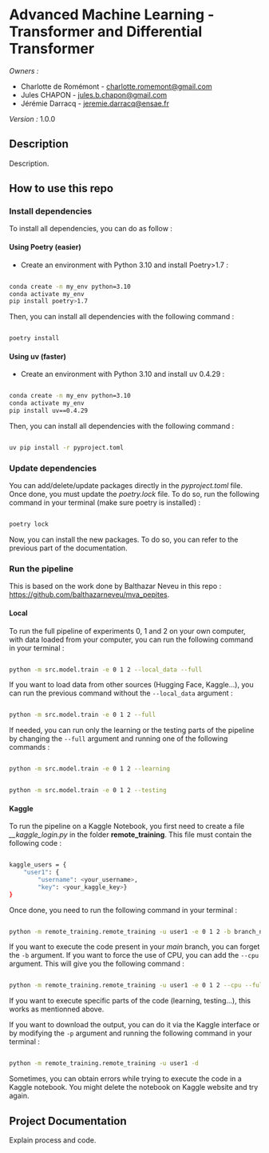 # Advanced Machine Learning - Transformer and Differential Transformer

*Owners :* 
- Charlotte de Romémont - charlotte.romemont@gmail.com
- Jules CHAPON - jules.b.chapon@gmail.com
- Jérémie Darracq - jeremie.darracq@ensae.fr

*Version :* 1.0.0

## Description

Description.

## How to use this repo

### Install dependencies

To install all dependencies, you can do as follow :

#### Using Poetry (easier)

- Create an environment with Python 3.10 and install Poetry>1.7 :

```bash

conda create -n my_env python=3.10
conda activate my_env
pip install poetry>1.7

```

Then, you can install all dependencies with the following command :

```bash

poetry install

```

#### Using uv (faster)

- Create an environment with Python 3.10 and install uv 0.4.29 :

```bash

conda create -n my_env python=3.10
conda activate my_env
pip install uv==0.4.29

```

Then, you can install all dependencies with the following command :

```bash

uv pip install -r pyproject.toml

```

### Update dependencies

You can add/delete/update packages directly in the *pyproject.toml* file.
Once done, you must update the *poetry.lock* file.
To do so, run the following command in your terminal (make sure poetry is installed) :

```bash

poetry lock

```

Now, you can install the new packages.
To do so, you can refer to the previous part of the documentation.

### Run the pipeline

This is based on the work done by Balthazar Neveu in this repo : https://github.com/balthazarneveu/mva_pepites.

#### Local

To run the full pipeline of experiments 0, 1 and 2 on your own computer, with data loaded from your computer, you can run the following command in your terminal :

```bash

python -m src.model.train -e 0 1 2 --local_data --full

```

If you want to load data from other sources (Hugging Face, Kaggle...), you can run the previous command without the ``` --local_data ``` argument :

```bash

python -m src.model.train -e 0 1 2 --full

```

If needed, you can run only the learning or the testing parts of the pipeline by changing the ``` --full ``` argument and running one of the following commands :

```bash

python -m src.model.train -e 0 1 2 --learning

```

```bash

python -m src.model.train -e 0 1 2 --testing

```

#### Kaggle

To run the pipeline on a Kaggle Notebook, you first need to create a file *__kaggle_login.py* in the folder **remote_training**. This file must contain the following code :

```bash

kaggle_users = {
    "user1": {
        "username": <your_username>,
        "key": <your_kaggle_key>}
}

```

Once done, you need to run the following command in your terminal :

```bash

python -m remote_training.remote_training -u user1 -e 0 1 2 -b branch_name --full -p

```

If you want to execute the code present in your *main* branch, you can forget the ``` -b ``` argument. If you want to force the use of CPU, you can add the ``` --cpu ``` argument. This will give you the following command :

```bash

python -m remote_training.remote_training -u user1 -e 0 1 2 --cpu --full -p

```

If you want to execute specific parts of the code (learning, testing...), this works as mentionned above.

If you want to download the output, you can do it via the Kaggle interface or by modifying the ``` -p ``` argument and running the following command in your terminal :

```bash

python -m remote_training.remote_training -u user1 -d

```

Sometimes, you can obtain errors while trying to execute the code in a Kaggle notebook. You might delete the notebook on Kaggle website and try again.


## Project Documentation

Explain process and code.
